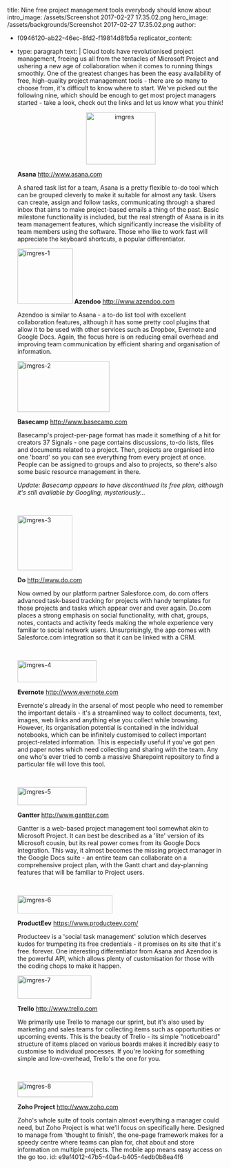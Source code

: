 title: Nine free project management tools everybody should know about
intro_image: /assets/Screenshot 2017-02-27 17.35.02.png
hero_image: /assets/backgrounds/Screenshot 2017-02-27 17.35.02.png
author:
  - f0946120-ab22-46ec-8fd2-f19814d8fb5a
replicator_content:
  - 
    type: paragraph
    text: |
      Cloud tools have revolutionised project management, freeing us all from the tentacles of Microsoft Project and ushering a new age of collaboration when it comes to running things smoothly. One of the greatest changes has been the easy availability of free, high-quality project management tools - there are so many to choose from, it's difficult to know where to start. We've picked out the following nine, which should be enough to get most project managers started - take a look, check out the links and let us know what you think!
      <p style="text-align: center;"><img class="size-full wp-image-724 aligncenter" alt="imgres" src="https://www.precursive.com/assets/media/imgres.jpg" width="161" height="121" /></p>
      <strong>Asana</strong>
      <a href="http://www.asana.com" target="_blank">http://www.asana.com</a>
      
      A shared task list for a team, Asana is a pretty flexible to-do tool which can be grouped cleverly to make it suitable for almost any task. Users can create, assign and follow tasks, communicating through a shared inbox that aims to make project-based emails a thing of the past. Basic milestone functionality is included, but the real strength of Asana is in its team management features, which significantly increase the visibility of team members using the software. Those who like to work fast will appreciate the keyboard shortcuts, a popular differentiator.
      
      <img class="aligncenter size-full wp-image-723" alt="imgres-1" src="https://www.precursive.com/assets/media/imgres-1.jpg" width="128" height="128" />
      <strong>Azendoo</strong>
      <a href="http://www.azendoo.com" target="_blank">http://www.azendoo.com</a>
      
      Azendoo is similar to Asana - a to-do list tool with excellent collaboration features, although it has some pretty cool plugins that allow it to be used with other services such as Dropbox, Evernote and Google Docs. Again, the focus here is on reducing email overhead and improving team communication by efficient sharing and organisation of information.
      
      <img class="aligncenter size-full wp-image-722" alt="imgres-2" src="https://www.precursive.com/assets/media/imgres-2.jpg" width="213" height="118" />
      
      <strong>Basecamp</strong>
      <a href="http://www.basecamp.com" target="_blank">http://www.basecamp.com</a>
      
      Basecamp's project-per-page format has made it something of a hit for creators 37 Signals - one page contains discussions, to-do lists, files and documents related to a project. Then, projects are organised into one 'board' so you can see everything from every project at once. People can be assigned to groups and also to projects, so there's also some basic resource management in there.
      
      <em>Update: Basecamp appears to have discontinued its free plan, although it's still available by Googling, mysteriously...</em>
      
      &nbsp;
      
      <img class="aligncenter size-full wp-image-721" alt="imgres-3" src="https://www.precursive.com/assets/media/imgres-3.jpg" width="127" height="127" />
      
      <strong>Do</strong>
      <a href="http://www.do.com" target="_blank">http://www.do.com</a>
      
      Now owned by our platform partner Salesforce.com, do.com offers advanced task-based tracking for projects with handy templates for those projects and tasks which appear over and over again. Do.com places a strong emphasis on social functionality, with chat, groups, notes, contacts and activity feeds making the whole experience very familiar to social network users. Unsurprisingly, the app comes with Salesforce.com integration so that it can be linked with a CRM.
      
      &nbsp;
      
      <img class="aligncenter size-full wp-image-720" alt="imgres-4" src="https://www.precursive.com/assets/media/imgres-4.jpg" width="183" height="51" />
      
      <strong>Evernote</strong>
      <a href="http://www.evernote.com" target="_blank">http://www.evernote.com</a>
      
      Evernote's already in the arsenal of most people who need to remember the important details - it's a streamlined way to collect documents, text, images, web links and anything else you collect while browsing. However, its organisation potential is contained in the individual notebooks, which can be infinitely customised to collect important project-related information. This is especially useful if you've got pen and paper notes which need collecting and sharing with the team. Any one who's ever tried to comb a massive Sharepoint repository to find a particular file will love this tool.
      
      &nbsp;
      
      <img class="aligncenter size-full wp-image-719" alt="imgres-5" src="https://www.precursive.com/assets/media/imgres-5.jpg" width="160" height="42" />
      
      <strong>Gantter</strong>
      <a href="http://www.gantter.com" target="_blank">http://www.gantter.com</a>
      
      Gantter is a web-based project management tool somewhat akin to Microsoft Project. It can best be described as a 'lite' version of its Microsoft cousin, but its real power comes from its Google Docs integration. This way, it almost becomes the missing project manager in the Google Docs suite - an entire team can collaborate on a comprehensive project plan, with the Gantt chart and day-planning features that will be familiar to Project users.
      
      &nbsp;
      
      <img class="aligncenter size-full wp-image-718" alt="imgres-6" src="https://www.precursive.com/assets/media/imgres-6.jpg" width="220" height="42" />
      
      <strong>ProductEev</strong>
      <a href="https://www.producteev.com/" target="_blank">https://www.producteev.com/</a>
      
      Producteev is a 'social task management' solution which deserves kudos for trumpeting its free credentials - it promises on its site that it's free. forever. One interesting differentiator from Asana and Azendoo is the powerful API, which allows plenty of customisation for those with the coding chops to make it happen.
      
      <img class="aligncenter size-full wp-image-717" alt="imgres-7" src="https://www.precursive.com/assets/media/imgres-7.jpg" width="171" height="54" />
      
      <strong>Trello</strong>
      <a href="http://www.trello.com">http://www.trello.com</a>
      
      We primarily use Trello to manage our sprint, but it's also used by marketing and sales teams for collecting items such as opportunities or upcoming events. This is the beauty of Trello - its simple "noticeboard" structure of items placed on various boards makes it incredibly easy to customise to individual processes. If you're looking for something simple and low-overhead, Trello's the one for you.
      
      &nbsp;
      
      <img class="aligncenter size-full wp-image-716" alt="imgres-8" src="https://www.precursive.com/assets/media/imgres-8.jpg" width="175" height="36" />
      
      <strong>Zoho Project</strong>
      <a href="http://www.zoho.com">http://www.zoho.com</a>
      
      Zoho's whole suite of tools contain almost everything a manager could need, but Zoho Project is what we'll focus on specifically here. Designed to manage from 'thought to finish', the one-page framework makes for a speedy centre where teams can plan for, chat about and store information on multiple projects. The mobile app means easy access on the go too.
id: e9af4012-47b5-40a4-b405-4edb0b8ea4f6
